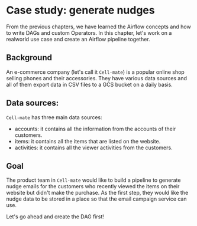 # Case study: generate nudges

From the previous chapters, we have learned the Airflow concepts and how to write DAGs and custom Operators. In this chapter, let's work on a realworld use case and create an Airflow pipeline together.

## Background
An e-commerce company (let's call it `Cell-mate`) is a popular online shop selling phones and their accessories. They have various data sources and all of them export data in CSV files to a GCS bucket on a daily basis.

## Data sources:
`Cell-mate` has three main data sources:
- accounts: it contains all the information from the accounts of their customers.
- items: it contains all the items that are listed on the website.
- activities: it contains all the viewer activities from the customers.

## Goal
The product team in `Cell-mate` would like to build a pipeline to generate nudge emails for the customers who recently viewed the items on their website but didn't make the purchase. As the first step, they would like the nudge data to be stored in a place so that the email campaign service can use.

Let's go ahead and create the DAG first!
